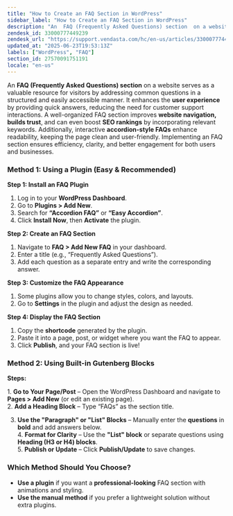 ```yaml
---
title: "How to Create an FAQ Section in WordPress"
sidebar_label: "How to Create an FAQ Section in WordPress"
description: "An  FAQ (Frequently Asked Questions) section  on a website serves as a valuable resource for visitors by addressing common questions in a structured and easily"
zendesk_id: 33000777449239
zendesk_url: "https://support.vendasta.com/hc/en-us/articles/33000777449239-How-to-Create-an-FAQ-Section-in-WordPress"
updated_at: "2025-06-23T19:53:13Z"
labels: ["WordPress", "FAQ"]
section_id: 27570091751191
locale: "en-us"
---
```


An **FAQ (Frequently Asked Questions) section** on a website serves as a valuable resource for visitors by addressing common questions in a structured and easily accessible manner. It enhances the **user experience** by providing quick answers, reducing the need for customer support interactions. A well-organized FAQ section improves **website navigation, builds trust**, and can even boost **SEO rankings** by incorporating relevant keywords. Additionally, interactive **accordion-style FAQs** enhance readability, keeping the page clean and user-friendly. Implementing an FAQ section ensures efficiency, clarity, and better engagement for both users and businesses. 

### Method 1: Using a Plugin (Easy & Recommended)

**Step 1: Install an FAQ Plugin**

1.  Log in to your **WordPress Dashboard**.
2.  Go to **Plugins > Add New**.
3.  Search for **“Accordion FAQ”** or **“Easy Accordion”**.
4.  Click **Install Now**, then **Activate** the plugin.

**Step 2: Create an FAQ Section**

1.  Navigate to **FAQ > Add New FAQ** in your dashboard.
2.  Enter a title (e.g., “Frequently Asked Questions”).
3.  Add each question as a separate entry and write the corresponding answer.

**Step 3: Customize the FAQ Appearance**

1.  Some plugins allow you to change styles, colors, and layouts.
2.  Go to **Settings** in the plugin and adjust the design as needed.

**Step 4: Display the FAQ Section**

1.  Copy the **shortcode** generated by the plugin.
2.  Paste it into a page, post, or widget where you want the FAQ to appear.
3.  Click **Publish**, and your FAQ section is live!

### Method 2: Using Built-in Gutenberg Blocks

**Steps:**

1\. **Go to Your Page/Post** – Open the WordPress Dashboard and navigate to **Pages > Add New** (or edit an existing page).  
2\. **Add a Heading Block** – Type “FAQs” as the section title.

3. **Use the "Paragraph" or "List" Blocks** – Manually enter the **questions** in **bold** and add answers below.  
4\. **Format for Clarity** – Use the **"List" block** or separate questions using **Heading (H3 or H4) blocks**.  
5\. **Publish or Update** – Click **Publish/Update** to save changes.

### Which Method Should You Choose?

*   **Use a plugin** if you want a **professional-looking** FAQ section with animations and styling.
*   **Use the manual method** if you prefer a lightweight solution without extra plugins.

